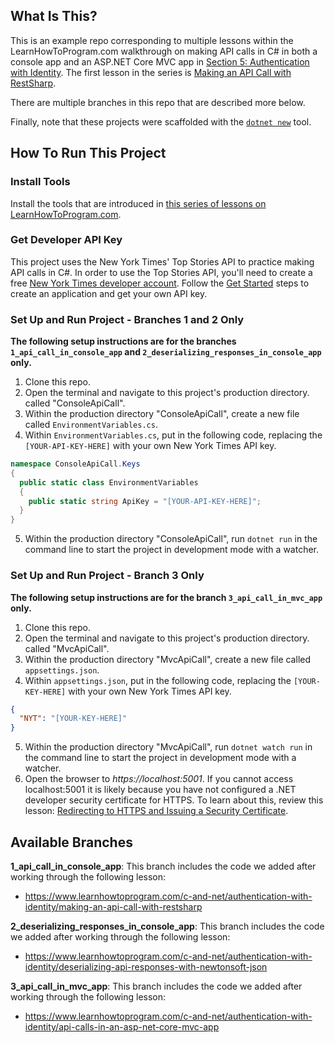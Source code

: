 ## What Is This?

This is an example repo corresponding to multiple lessons within the LearnHowToProgram.com walkthrough on making API calls in C# in both a console app and an ASP.NET Core MVC app in [Section 5: Authentication with Identity](https://www.learnhowtoprogram.com/c-and-net/authentication-with-identity). The first lesson in the series is [Making an API Call with RestSharp](https://www.learnhowtoprogram.com/c-and-net/authentication-with-identity/making-an-api-call-with-restsharp).

There are multiple branches in this repo that are described more below.

Finally, note that these projects were scaffolded with the [`dotnet new`](https://learn.microsoft.com/en-us/dotnet/core/tools/dotnet-new-sdk-templates) tool.

## How To Run This Project

### Install Tools

Install the tools that are introduced in [this series of lessons on LearnHowToProgram.com](https://www.learnhowtoprogram.com/c-and-net/getting-started-with-c).

### Get Developer API Key

This project uses the New York Times' Top Stories API to practice making API calls in C#. In order to use the Top Stories API, you'll need to create a free [New York Times developer account](https://developer.nytimes.com/). Follow the [Get Started](https://developer.nytimes.com/get-started) steps to create an application and get your own API key.

### Set Up and Run Project - Branches 1 and 2 Only

**The following setup instructions are for the branches `1_api_call_in_console_app` and `2_deserializing_responses_in_console_app` only.**

1. Clone this repo.
2. Open the terminal and navigate to this project's production directory. called "ConsoleApiCall".
3. Within the production directory "ConsoleApiCall", create a new file called `EnvironmentVariables.cs`.
4. Within `EnvironmentVariables.cs`, put in the following code, replacing the `[YOUR-API-KEY-HERE]` with your own New York Times API key. 

```csharp
namespace ConsoleApiCall.Keys
{
  public static class EnvironmentVariables
  {
    public static string ApiKey = "[YOUR-API-KEY-HERE]";
  }
}
```

5. Within the production directory "ConsoleApiCall", run `dotnet run` in the command line to start the project in development mode with a watcher.

### Set Up and Run Project - Branch 3 Only

**The following setup instructions are for the branch `3_api_call_in_mvc_app` only.**

1. Clone this repo.
2. Open the terminal and navigate to this project's production directory. called "MvcApiCall".
3. Within the production directory "MvcApiCall", create a new file called `appsettings.json`.
4. Within `appsettings.json`, put in the following code, replacing the `[YOUR-KEY-HERE]` with your own New York Times API key. 

```json
{
  "NYT": "[YOUR-KEY-HERE]"
}
```

5. Within the production directory "MvcApiCall", run `dotnet watch run` in the command line to start the project in development mode with a watcher.
6. Open the browser to _https://localhost:5001_. If you cannot access localhost:5001 it is likely because you have not configured a .NET developer security certificate for HTTPS. To learn about this, review this lesson: [Redirecting to HTTPS and Issuing a Security Certificate](https://www.learnhowtoprogram.com/lessons/redirecting-to-https-and-issuing-a-security-certificate).

## Available Branches

**1_api_call_in_console_app**: This branch includes the code we added after working through the following lesson:

- https://www.learnhowtoprogram.com/c-and-net/authentication-with-identity/making-an-api-call-with-restsharp

**2_deserializing_responses_in_console_app**: This branch includes the code we added after working through the following lesson:

- https://www.learnhowtoprogram.com/c-and-net/authentication-with-identity/deserializing-api-responses-with-newtonsoft-json

**3_api_call_in_mvc_app**: This branch includes the code we added after working through the following lesson:

- https://www.learnhowtoprogram.com/c-and-net/authentication-with-identity/api-calls-in-an-asp-net-core-mvc-app
